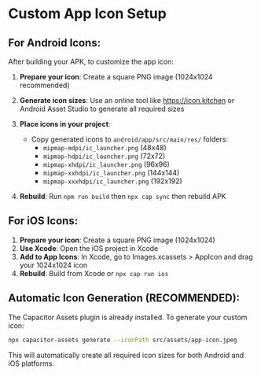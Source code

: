 # Custom App Icon Setup

## For Android Icons:
After building your APK, to customize the app icon:

1. **Prepare your icon**: Create a square PNG image (1024x1024 recommended)
2. **Generate icon sizes**: Use an online tool like https://icon.kitchen or Android Asset Studio to generate all required sizes
3. **Place icons in your project**:
   - Copy generated icons to `android/app/src/main/res/` folders:
     - `mipmap-mdpi/ic_launcher.png` (48x48)
     - `mipmap-hdpi/ic_launcher.png` (72x72) 
     - `mipmap-xhdpi/ic_launcher.png` (96x96)
     - `mipmap-xxhdpi/ic_launcher.png` (144x144)
     - `mipmap-xxxhdpi/ic_launcher.png` (192x192)

4. **Rebuild**: Run `npm run build` then `npx cap sync` then rebuild APK

## For iOS Icons:
1. **Prepare your icon**: Create a square PNG image (1024x1024)
2. **Use Xcode**: Open the iOS project in Xcode
3. **Add to App Icons**: In Xcode, go to Images.xcassets > AppIcon and drag your 1024x1024 icon
4. **Rebuild**: Build from Xcode or `npx cap run ios`

## Automatic Icon Generation (RECOMMENDED):
The Capacitor Assets plugin is already installed. To generate your custom icon:
```bash
npx capacitor-assets generate --iconPath src/assets/app-icon.jpeg
```

This will automatically create all required icon sizes for both Android and iOS platforms.